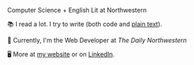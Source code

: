 Computer Science + English Lit at Northwestern

📚 I read a lot. I try to write (both code and [plain text](https://yongssh.github.io/writing)).

📰 Currently, I'm the Web Developer at _The Daily Northwestern_

🖥️ More at [my website](https://yongssh.github.io) or on [LinkedIn](https://www.linkedin.com/in/yong-yuhuang/).
<!--
**yongssh/yongssh** is a ✨ _special_ ✨ repository because its `README.md` (this file) appears on your GitHub profile.

Here are some ideas to get you started:

- 🔭 I’m currently working on ...
- 🌱 I’m currently learning ...
- 👯 I’m looking to collaborate on ...
- 🤔 I’m looking for help with ...
- 💬 Ask me about ...
- 📫 How to reach me: ...
- 😄 Pronouns: ...
- ⚡ Fun fact: ...
-->
